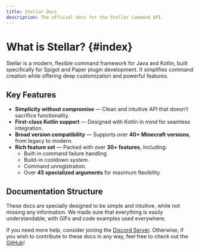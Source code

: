 ```yaml
---
title: Stellar Docs
description: The official docs for the Stellar Command API.
---
```


# What is Stellar? {#index}

Stellar is a modern, flexible command framework for Java and Kotlin, built specifically for Spigot and Paper plugin development. It simplifies command creation while offering deep customization and powerful features.

## Key Features
- **Simplicity without compromise** — Clean and intuitive API that doesn’t sacrifice functionality.
- **First-class Kotlin support** — Designed with Kotlin in mind for seamless integration.
- **Broad version compatibility** — Supports over **40+ Minecraft versions**, from legacy to modern.
- **Rich feature set** — Packed with over **30+ features**, including:
    - Built-in command failure handling
    - Build-in cooldown system.
    - Command unregistration.
    - Over **45 specialized arguments** for maximum flexibility

## Documentation Structure
These docs are specially designed to be simple and intuitive, while not missing any information. We made sure that everything is easily understandable, with GIFs and code examples used everywhere.

If you need more help, consider joining the [Discord Server](https://discord.undefinedcreations.com/).
Otherwise, if you wish to contribute to these docs in any way, feel free to check out the [GitHub](https://github.com/UndefinedCreation/docs)!